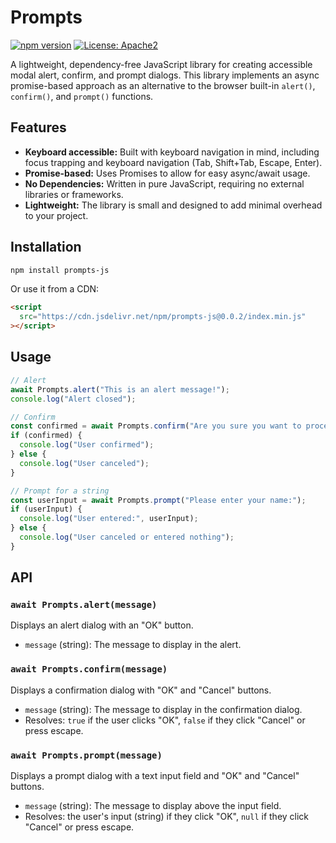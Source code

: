 #  Prompts

[![npm version](https://badge.fury.io/js/prompts-js.svg)](https://badge.fury.io/js/prompts-js)
[![License: Apache2](https://img.shields.io/badge/License-Apache2-blue.svg)](https://opensource.org/license/apache-2-0)

A lightweight, dependency-free JavaScript library for creating accessible modal alert, confirm, and prompt dialogs. This library implements an async promise-based approach as an alternative to the browser built-in `alert()`, `confirm()`, and `prompt()` functions.

## Features

*   **Keyboard accessible:**  Built with keyboard navigation in mind, including focus trapping and keyboard navigation (Tab, Shift+Tab, Escape, Enter).
*   **Promise-based:**  Uses Promises to allow for easy async/await usage.
*   **No Dependencies:**  Written in pure JavaScript, requiring no external libraries or frameworks.
*   **Lightweight:**  The library is small and designed to add minimal overhead to your project.

## Installation

```bash
npm install prompts-js
```
Or use it from a CDN:
```html
<script
  src="https://cdn.jsdelivr.net/npm/prompts-js@0.0.2/index.min.js"
></script>
```

## Usage

```javascript
// Alert
await Prompts.alert("This is an alert message!");
console.log("Alert closed");

// Confirm
const confirmed = await Prompts.confirm("Are you sure you want to proceed?");
if (confirmed) {
  console.log("User confirmed");
} else {
  console.log("User canceled");
}

// Prompt for a string
const userInput = await Prompts.prompt("Please enter your name:");
if (userInput) {
  console.log("User entered:", userInput);
} else {
  console.log("User canceled or entered nothing");
}
```

## API

### `await Prompts.alert(message)`

Displays an alert dialog with an "OK" button.

*   `message` (string): The message to display in the alert.

### `await Prompts.confirm(message)`

Displays a confirmation dialog with "OK" and "Cancel" buttons.

*   `message` (string): The message to display in the confirmation dialog.
*   Resolves: `true` if the user clicks "OK", `false` if they click "Cancel" or press escape.

### `await Prompts.prompt(message)`

Displays a prompt dialog with a text input field and "OK" and "Cancel" buttons.

*   `message` (string): The message to display above the input field.
*   Resolves: the user's input (string) if they click "OK", `null` if they click "Cancel" or press escape.
